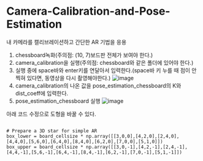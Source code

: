 # Camera-Calibration-and-Pose-Estimation
 내 카메라를 캘리브레이션하고 간단한 AR 기법을 응용

1. chessboard녹화(주의점: (10, 7)보드판 전체가 보여야 한다.)
2. camera_calibration을 실행(주의점: chessboard와 같은 폴더에 있어야 한다.)
3. 실행 중에 space바와 enter키를 연달아서 입력한다.(space바 키 누를 때 점이 안 찍혀 있다면, 동영상을 다시 촬영해야한다.)
![image](https://user-images.githubusercontent.com/50050003/235089241-60feff32-9a61-4337-b5e6-d9f2725ebe6f.png)
4. camera_calibration의 나온 값을 pose_estimation_chessboard의 K와 dist_coeff에 입력한다.
5. pose_estimation_chessboard 실행
![image](https://user-images.githubusercontent.com/50050003/235089330-ebdd4f71-b872-439a-bafa-2a659af99015.png)

아래 코드 수정으로 도형을 바꿀 수 있다.
<pre>
<code>
# Prepare a 3D star for simple AR
box_lower = board_cellsize * np.array([[3,0,0],[4,2,0],[2,4,0],[4,4,0],[5,6,0],[6,4,0],[8,4,0],[6,2,0],[7,0,0],[5,1,0]])
box_upper = board_cellsize * np.array([[3,0,-1],[4,2,-1],[2,4,-1],[4,4,-1],[5,6,-1],[6,4,-1],[8,4,-1],[6,2,-1],[7,0,-1],[5,1,-1]])
</code>
</pre>
